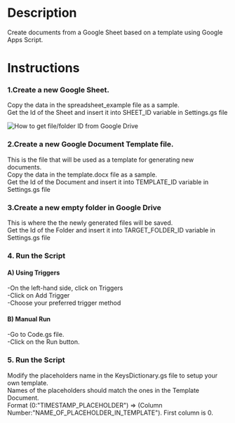 # Description
Create documents from a Google Sheet based on a template using Google Apps Script.

# Instructions
### 1.Create a new Google Sheet.  
Copy the data in the spreadsheet_example file as a sample.   
Get the Id of the Sheet and insert it into SHEET_ID variable in Settings.gs file  

![How to get file/folder ID from Google Drive](https://ploi.io/storage/39/Image-2019-02-14-at-11.16.51-AM.png)  

### 2.Create a new Google Document Template file.
This is the file that will be used as a template for generating new documents.  
Copy the data in the template.docx file as a sample.  
Get the Id of the Document and insert it into TEMPLATE_ID variable in Settings.gs file  

### 3.Create a new empty folder in Google Drive
This is where the the newly generated files will be saved.  
Get the Id of the Folder and insert it into TARGET_FOLDER_ID variable in Settings.gs file  

### 4. Run the Script
#### A) Using Triggers
-On the left-hand side, click on Triggers  
-Click on Add Trigger  
-Choose your preferred trigger method

#### B) Manual Run
-Go to Code.gs file.  
-Click on the Run button.  

### 5. Run the Script
Modify the placeholders name in the KeysDictionary.gs file to setup your own template.  
Names of the placeholders should match the ones in the Template Document.  
Format (0:"TIMESTAMP_PLACEHOLDER") => (Column Number:"NAME_OF_PLACEHOLDER_IN_TEMPLATE"). First column is 0.  
